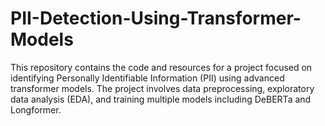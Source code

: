 # PII-Detection-Using-Transformer-Models

This repository contains the code and resources for a project focused on identifying Personally Identifiable Information (PII) using advanced transformer models. The project involves data preprocessing, exploratory data analysis (EDA), and training multiple models including DeBERTa and Longformer.
